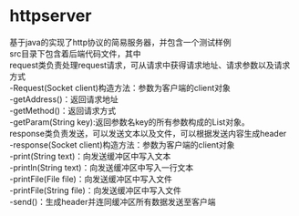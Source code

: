 # httpserver<br/>
基于java的实现了http协议的简易服务器，并包含一个测试样例<br/>
src目录下包含着后端代码文件，其中<br/>
request类负责处理request请求，可从请求中获得请求地址、请求参数以及请求方式<br/>
  -Request(Socket client)构造方法：参数为客户端的client对象<br/>
  -getAddress()：返回请求地址<br/>
  -getMethod()：返回请求方式<br/>
  -getParam(String key):返回参数名key的所有参数构成的List对象。<br/>
response类负责发送，可以发送文本以及文件，可以根据发送内容生成header<br/>
  -response(Socket client)构造方法：参数为客户端的client对象<br/>
  -print(String text)：向发送缓冲区中写入文本<br/>
  -println(String text)：向发送缓冲区中写入一行文本<br/>
  -printFile(File file)：向发送缓冲区中写入文件<br/>
  -printFile(String file)：向发送缓冲区中写入文件<br/>
  -send()：生成header并连同缓冲区所有数据发送至客户端<br/>

